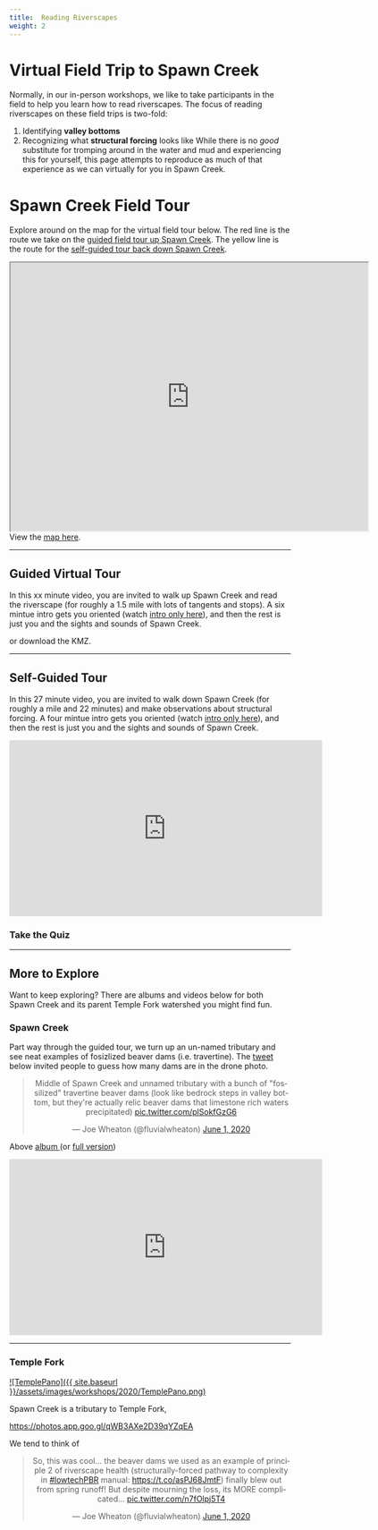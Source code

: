 ```yaml
---
title:  Reading Riverscapes
weight: 2
---
```

#  Virtual Field Trip to Spawn Creek

Normally, in our in-person workshops, we like to take participants in the field to help you learn how to read riverscapes. The focus of reading riverscapes on these field trips is two-fold:
1. Identifying **valley bottoms**
2. Recognizing what **structural forcing** looks like
While there is no *good* substitute for tromping around in the water and mud and experiencing this for yourself, this page attempts to reproduce as much of that experience as we can virtually for you in Spawn Creek. 

# Spawn Creek Field Tour

Explore around on the map for the virtual field tour below. The red line is the route we take on the [guided field tour up Spawn Creek](#guided-virtual-tour). The yellow line is the route for the [self-guided tour back down Spawn Creek](#self-guided-tour).  

<div class="responsive-embed">
<iframe src="https://www.google.com/maps/d/u/0/embed?mid=1M0M0nfO_R51I9YLolttEXZIfrLZ6ZmG8" width="640" height="480"></iframe>
</div>
View the <a href="https://www.google.com/maps/d/edit?mid=1M0M0nfO_R51I9YLolttEXZIfrLZ6ZmG8&usp=sharing">map <i class="fa fa-map-o" aria-hidden="true"></i> here</a>. 

----
## Guided Virtual Tour
In this xx minute video, you are invited to walk up Spawn Creek and read the riverscape (for roughly a 1.5 mile with lots of tangents and stops). A six  mintue intro gets you oriented (watch [intro only here](https://youtu.be/UYigTdgLuzk)), and then the rest is just you and the sights and sounds of Spawn Creek. 

<div class="responsive-embed">
</div>

or download the KMZ.

----
## Self-Guided Tour
In this 27 minute video, you are invited to walk down Spawn Creek (for roughly a mile and 22 minutes) and make observations about structural forcing. A four mintue intro gets you oriented (watch [intro only here](https://youtu.be/tyjNhjGAY1s)), and then the rest is just you and the sights and sounds of Spawn Creek. 

<div class="responsive-embed">
<iframe width="560" height="315" src="https://www.youtube.com/embed/WrxsAlvaxrg" frameborder="0" allow="accelerometer; autoplay; encrypted-media; gyroscope; picture-in-picture" allowfullscreen></iframe>
</div>

### Take the Quiz

--------
## More to Explore

Want to keep exploring? There are albums and videos below for both Spawn Creek and its parent Temple Fork watershed you might find fun.

### Spawn Creek

Part way through the guided tour, we turn up an un-named tributary and see neat examples of fosizlized beaver dams (i.e. travertine).  The <a href="https://twitter.com/fluvialwheaton/status/1267262171186003968?s=20"> <i class="fa fa-twitter" aria-hidden="true"></i> tweet</a> below invited people to guess how many dams are in the drone photo.
<div align="center">
<blockquote class="twitter-tweet"><p lang="en" dir="ltr">Middle of Spawn Creek and unnamed tributary with a bunch of &quot;fossilized&quot; travertine beaver dams (look like bedrock steps in valley bottom, but they&#39;re actually relic beaver dams that limestone rich waters precipitated) <a href="https://t.co/plSokfGzG6">pic.twitter.com/plSokfGzG6</a></p>&mdash; Joe Wheaton (@fluvialwheaton) <a href="https://twitter.com/fluvialwheaton/status/1267262171186003968?ref_src=twsrc%5Etfw">June 1, 2020</a></blockquote> <script async src="https://platform.twitter.com/widgets.js" charset="utf-8"></script>
</div>

<script src="https://cdn.jsdelivr.net/npm/publicalbum@latest/embed-ui.min.js" async></script>
<div class="pa-gallery-player-widget" style="width:100%; height:480px; display:none;"
  data-link="https://photos.app.goo.gl/qWB3AXe2D39qYZqEA"
  data-title="Spawn Creek - Virtual Tour 2020"
  data-description="26 new photos added to shared album">
  <object data="https://lh3.googleusercontent.com/6lZYs_tjrnB_z0ojgmPJ1quUAOJr3igwSJCrX0oiD6NneB0_2N9GHRSX31_Z6Naf7YwizBiMVK7XazsxFffnFIK9ptqEM1nVvnt7X5pSj5kw1YSt5kDnO72GRe7bKbWuwjA4mmjAe60=w1920-h1080"></object>
  <object data="https://lh3.googleusercontent.com/8v0e80YsCnQ9Mv9uP-VoSJHPOjwHecZp2FgZWzCETo682_xhDnqbyDlEaGTM6FGShDVxE402TpPgdZl-ZFe-n0SemXfmILXZXrL30yIkrZDJz6xMcyzmQj2otcJN2MZLE_KDxu4ZF4g=w1920-h1080"></object>
  <object data="https://lh3.googleusercontent.com/1ZlNv0q-_kaLw7tUVl9PsYhdblbh3xwrprUjKNrDTfXaespH6sZ4kq6_PRJR9xVSlhNQ37mIIULMDHX0cLMCDWyWg6x069WG3YxG3byrsaGnfUKfekS_Toyrs6pWAuP4Qo-9JA7G1nQ=w1920-h1080"></object>
  <object data="https://lh3.googleusercontent.com/3-XR7nJzjgQuJTLH8tO7cT-sm5U1HMuyFbnqZrlBoLAXr3ZbG4zSjF2u_XDv4KVCQK4iye7BVEHYEwlmYC8_JzfR1LaMbCcBjgP7Xt2K8QZzwzbyi6_ng6XuescsmMeYRBwBqJeALUQ=w1920-h1080"></object>
  <object data="https://lh3.googleusercontent.com/es1quUjGHRVShxxMT79F7c3dful4Pi8pUkNQMVzeSi4bEnuDIAsxX3_SGHW99rDDQkl8YIi-2LK9ahoWdj7Z4moCiPyv7kCUhgLrrIP8dOIVYMEmcRkkLYGHAlzkexcU14KImo43mG8=w1920-h1080"></object>
  <object data="https://lh3.googleusercontent.com/Kg-87_je_VQKqUeJR91-9Ysm9qiCenbBLL2T3mNQIdmw33u4LBqC4ieThqMBeYefZTq9jRfgTHK6iudzecWHhobTAu2w4p431w_5T4wwdiHqMbHNb_LNfVD6O4GDZstIDyvtCBY_zPU=w1920-h1080"></object>
  <object data="https://lh3.googleusercontent.com/lOYHDBhWSK2K2XWhORtchhoH87C7_w4xcn-JWApHphPYxlXJqNAVICxQce4MZROdRsvjftWdJJiGdm5rHHSaIHu9z-hcglaKLx4cWAsmwseybC8LYdkSf8Crpwqb2jzzRzhbIDAMqrU=w1920-h1080"></object>
  <object data="https://lh3.googleusercontent.com/XXmV-p5PuWmbgeqqSPmS-9cj4eS_SY_WK6OXF2Mpiy1P4BeiGyILTEZwBujV8eaFOru-hgz1ILVpw0IB17Ub7dUQk7GB5ZWmQuC5wz5Lhodu7zyOw6KksL2NFWO6u8AGFa4UnwVgdqs=w1920-h1080"></object>
  <object data="https://lh3.googleusercontent.com/6XCy5NOA12b930WqyFM1es5XPBppEwWGlOMzuERdiOpykEDwiqTGqpduoCowZUjyF_1s-oJjgOP11hLV_kXNsl6GYZ49vwmyh332AIQGzu6XSmnwHNozceO5oyj5kYe5JOWdUtSRj6g=w1920-h1080"></object>
  <object data="https://lh3.googleusercontent.com/tJ-c241L0i2c0g6-cB2iUej9jYHVkFYZOE3JGA_ayeQRBPZba4NwagwjBDqZI-TwUGedEBUsj1YeX0NDMry_tIFKtLXjab5Yvg6QU9ev-OgX_7WYIg0U0mGliB7vQyK2PDz06DjJh3E=w1920-h1080"></object>
  <object data="https://lh3.googleusercontent.com/MJd0V9OoglnLfDHTftlZjfHVuyqV_utm-Dwkhg7zDU2usP6Gd4sDkNvhvk4QLktkrERi9tdN-HbXbwMbcpkubRPMwaswXemieguEWlzB6PxWsy69oj7AQp1-Ujgp2ObRxN7dslzoVFo=w1920-h1080"></object>
  <object data="https://lh3.googleusercontent.com/vgWEYBr9CY_fzEGnmzqcGqv6ziGyEcLSzTtamEPjMvpTPGyAoc2ZlPMHQSZYLEujCIckClqEIivwIPaYdsENOZZsi_FnW6wIqks6Zg7XRrkkAIOCyT5_-qp0kx8rilxoqE5fVDl38-4=w1920-h1080"></object>
  <object data="https://lh3.googleusercontent.com/S52UuKCzOajhtpThJhNLOFQxL_LFc2v6HQ5VD3wHbb-xv_iqhMJ9rvXaYR1N0StLbJOv9Mu-X89x91RYBqG33_Sx0h1cWhCX0xp1OdALpENKfvNFV-NnlGjUF8fWQE7qNc5eHjz-v1g=w1920-h1080"></object>
  <object data="https://lh3.googleusercontent.com/A7pPbwmiMd5ZJSDMwSd2cZvKX9Z35YbZjvloUIyAc6liXvntDh_da2dCD6gMW8Rt28GuS_48qoFQguxy8H9Cq3PzUJjbU1ss6wOAUjeCxmPtx3WqrXyHc70HF2UvsVwKRpKboMWl9TM=w1920-h1080"></object>
  <object data="https://lh3.googleusercontent.com/pWsdxhtbHEkOM61JP4WzDcrlJMrSoJBfxjB1pOmjqjmpeNNK3EXUY4I_GY8dckmVYm5RWQuSW_yGiK5h_PpsouED_kcwsjCk_l4dNC1plcblQRjOGVXLt_UkEhI7uu_4Va0oNKKCrSM=w1920-h1080"></object>
  <object data="https://lh3.googleusercontent.com/h58k3j84dW6uCcTt6tYUn425nFX29CRwnUQGdWZ9PsO0UooAENfb4F1OJ6R6rTWk6xdrM60NJpcnY7HbICfc90KzIK1jpnTb6OIH1qYdoAbXdr57K1MSHGrLyQQfOfjhKkIToDqP8iU=w1920-h1080"></object>
  <object data="https://lh3.googleusercontent.com/gPuWnfYhdhjUWJZZXToVFsLNjVZv5nh6K8u3LvfgrhgqsJtxihKYHBeCQct-0ZABZLb-Ti6jYN9IoC_01b-KWDjDRY_AhKfOZ0NuC7tDaa6RU5nDJpjmo1MQCB6l0JY5tEE0HbWzDL0=w1920-h1080"></object>
  <object data="https://lh3.googleusercontent.com/zKSrJSxJV-RY5bU_nLWO3o7QD-gyec2Me83G0XM__fSbDeMomd_l5hfz12Hy2fpAaEoXK32Rbz4z3jilkhSO2vanAMLyq9XYKUUUv4mBLAEjznjD46ulbCEgAztZ5Iq1jAL5kraXEVY=w1920-h1080"></object>
  <object data="https://lh3.googleusercontent.com/_5EN5amAsPtvjPb01AXBORS2JGIgzHzMvEKFVp8OL2pLy9amk0Zpnum325RoyD6hpgcmiCyFHN5CGZskWkYv_RSbwl2FyFO4kw3APKsUrdA2abDOBO8Q_Nwt5yBlu5QoMqtP_lh_b1Q=w1920-h1080"></object>
  <object data="https://lh3.googleusercontent.com/xWZf-Hh23adcFrYL7vvNGGsPYag0F-VhjWWrb5_N3L0qIdc6OsgHBZSNnN5o8gaDa6YauEy4ByXWrCufx0UGuQYSSai0-bWtggJ8CfA8cvUpsc_QZGc_Rhf5Xb3PE0S7-JUgIL-YQIA=w1920-h1080"></object>
  <object data="https://lh3.googleusercontent.com/FI0WY9GF2tmndaKuDPOXsmQxZZgXQM4CVHYRG55_WAMnaOwJmSpU-MjPTAhyAAcMa3YiWGr3xFOXgqMqSD-9frJjrpMFDnl1swzDBqM1DG33GwfqFf8br32VFuvdSdbUHTUzylxx4VY=w1920-h1080"></object>
  <object data="https://lh3.googleusercontent.com/VDAa7xIFL7xWVnpQCyrahjqZVoHe_unXCPnDHfYnQc0b9X4KvlPpCcA9f-0488IvnYAA9sHDfpR9Ge2645FGwGI99ZjuAUfkA30rIkcXEb7u6gqoIvxPBUn-esfY6lVlcgg11c5T5Xk=w1920-h1080"></object>
  <object data="https://lh3.googleusercontent.com/4fVubxcgFeM9Rnus4jo6MNtr4TUC5mCyo7CBA87LASa-uIyQL5D6rJZCgjgeslJ5TyKDieJLXsJAV3bkZiQ0H-mtYda6e110iGBxagOF107mgq50zvjMw9BVterY21w3K5FVjEDIQc0=w1920-h1080"></object>
  <object data="https://lh3.googleusercontent.com/t-jnIxb2k5w9eXursT68QYDOEMwgHq5W3rejs1aOD4Z00WFrxetHMtvpkCgEKvXcWqio1TziNjmgwwM46UP6u6MHDnbVXXquejBqH8DR5ZnsMhZ2WqkziVzRoDktBG761IUKAjHJ-zA=w1920-h1080"></object>
  <object data="https://lh3.googleusercontent.com/UeAjrXg1ZuR2QQi6ZxZ4lXeULn8_ej1Bn4YmaUkGPiAjMgFM2G6kCPLzRklMDQ6b83grS3hSC3cxCwNam_1e7GcQqN7aVQmUQTjqwc9tOHgrzrsvb_tz9dtIVBjVQR5FQd5pR_sl608=w1920-h1080"></object>
  <object data="https://lh3.googleusercontent.com/h2KdbmW26z5HVKBqjjHr0EjOQI9ATBreQvyuad95OrfjTmujzLhIvcXXRSdERf9Ysozdm6S8nhsXiburSJ4ucaksUxOtvzokGfK5yp4E-vj2LV4XrUkp4WufE8HEuUeU_fkQhA_5Jk8=w1920-h1080"></object>
</div>

Above <a href="https://photos.app.goo.gl/qWB3AXe2D39qYZqEA">album <i class="fa fa-camera-retro" aria-hidden="true"></i></a> (or [full version](https://photos.app.goo.gl/pcFCwH5CLPjd4FEN7))


<div class="responsive-embed">
<iframe width="560" height="315" src="https://www.youtube.com/embed/C1qvEXOGYN4" frameborder="0" allow="accelerometer; autoplay; encrypted-media; gyroscope; picture-in-picture" allowfullscreen></iframe>
</div>


------
### Temple Fork

[![TemplePano]({{ site.baseurl }}/assets/images/workshops/2020/TemplePano.png)](https://photos.app.goo.gl/qWB3AXe2D39qYZqEA)

Spawn Creek is a tributary to Temple Fork, 

https://photos.app.goo.gl/qWB3AXe2D39qYZqEA

We tend to think of 
<div align="center">
<blockquote class="twitter-tweet"><p lang="en" dir="ltr">So, this was cool... the beaver dams we used as an example of principle 2 of riverscape health (structurally-forced pathway to complexity in <a href="https://twitter.com/hashtag/lowtechPBR?src=hash&amp;ref_src=twsrc%5Etfw">#lowtechPBR</a> manual: <a href="https://t.co/asPJ68JmtF">https://t.co/asPJ68JmtF</a>) finally blew out from spring runoff! But despite mourning the loss, its MORE complicated... <a href="https://t.co/n7fOlpj5T4">pic.twitter.com/n7fOlpj5T4</a></p>&mdash; Joe Wheaton (@fluvialwheaton) <a href="https://twitter.com/fluvialwheaton/status/1267257618512277504?ref_src=twsrc%5Etfw">June 1, 2020</a></blockquote> <script async src="https://platform.twitter.com/widgets.js" charset="utf-8"></script>
</div>